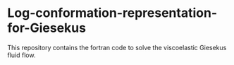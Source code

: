 # Log-conformation-representation-for-Giesekus
This repository contains the fortran code to solve the viscoelastic Giesekus fluid flow.
